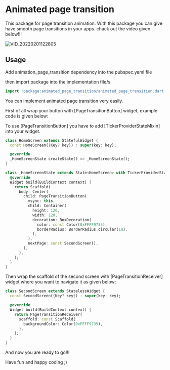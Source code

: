# Animated page transition

This package for page transition animation. With this package you can give have smooth page transitions in your apps. chack out the video given below!!!


![VID_20220201122805](https://user-images.githubusercontent.com/81064834/152094077-cf4bef50-cbe4-4925-bcde-eb4acd0587d6.gif)


## Usage

Add animation_page_transition dependency into the pubspec.yaml file

then import package into the implementation file/s.

```dart
import 'package:animated_page_transition/animated_page_transition.dart';
```

You can implement animated page transition very easily. 

First of all wrap your button with [PageTransitionButton] widget, example code is given below:

To use [PageTransitionButton] you have to add [TickerProviderStateMixin] into your widget.

```dart
class HomeScreen extends StatefulWidget {
  const HomeScreen({Key? key}) : super(key: key);

  @override
  _HomeScreenState createState() => _HomeScreenState();
}

class _HomeScreenState extends State<HomeScreen> with TickerProviderStateMixin {
  @override
  Widget build(BuildContext context) {
    return Scaffold(
      body: Center(
        child: PageTransitionButton(
          vsync: this,
          child: Container(
            height: 120,
            width: 120,
            decoration: BoxDecoration(
              color: const Color(0xFFFF9735),
              borderRadius: BorderRadius.circular(10),
            ),
          ),
          nextPage: const SecondScreen(),
        ),
      ),
    );
  }
}
```

Then wrap the scaffold of the second screen with [PageTransitionReceiver] widget where you want to navigate it as given below:

```dart
class SecondScreen extends StatelessWidget {
  const SecondScreen({Key? key}) : super(key: key);

  @override
  Widget build(BuildContext context) {
    return PageTransitionReceiver(
      scaffold: const Scaffold(
        backgroundColor: Color(0xFFFF9735),
      ),
    );
  }
}
```

And now you are ready to go!!!

Have fun and happy coding ;)
